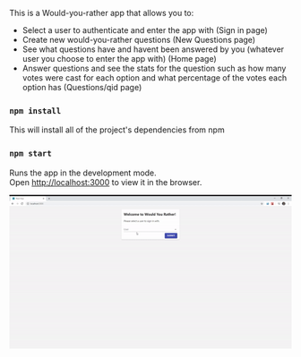 This is a Would-you-rather app that allows you to:
- Select a user to authenticate and enter the app with (Sign in page)
- Create new would-you-rather questions (New Questions page)
- See what questions have and havent been answered by you (whatever user you choose to enter the app with) (Home page)
- Answer questions and see the stats for the question such as how many votes were cast for each option and what percentage of the votes each option has (Questions/qid page)

### `npm install`

This will install all of the project's dependencies from npm

### `npm start`

Runs the app in the development mode.<br />
Open [http://localhost:3000](http://localhost:3000) to view it in the browser.


![image](./would-you-rather.gif)